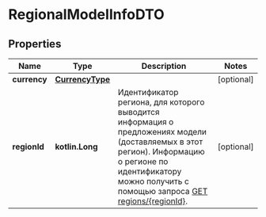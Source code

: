 
# RegionalModelInfoDTO

## Properties
| Name | Type | Description | Notes |
| ------------ | ------------- | ------------- | ------------- |
| **currency** | [**CurrencyType**](CurrencyType.md) |  |  [optional] |
| **regionId** | **kotlin.Long** | Идентификатор региона, для которого выводится информация о предложениях модели (доставляемых в этот регион).  Информацию о регионе по идентификатору можно получить с помощью запроса [GET regions/{regionId}](../../reference/regions/searchRegionsById.md).  |  [optional] |



